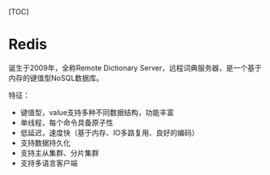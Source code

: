 [TOC]

# Redis

诞生于2009年，全称Remote Dictionary Server，远程词典服务器，是一个基于内存的键值型NoSQL数据库。

特征：

- 键值型，value支持多种不同数据结构，功能丰富
- 单线程，每个命令具备原子性
- 低延迟，速度快（基于内存、IO多路复用、良好的编码）
- 支持数据持久化
- 支持主从集群、分片集群
- 支持多语言客户端